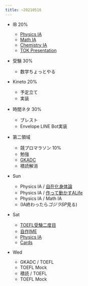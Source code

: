 ```yaml
---
title: ~20210516
---
```


* IB 20%
  
  * [Physics IA](Physics%20IA.md)
  * [Math IA](Math%20IA.md)
  * [Chemistry IA](Chemistry%20IA.md)
  * [TOK Presentation](TOK%20Presentation.md)
* 受験 30%
  
  * 数学ちょっとやる
* Kineto 20%
  
  * 予定立て
  * 実装
* 時間ネタ 30%
  
  * ブレスト
  * Envelope LINE Bot実装
* 第二領域
  
  * 競プロマラソン 10%
  * 勉強
  * [GKADC](GKADC.md)
  * 積読解消
* Sun
  
  * Physics IA / [自在化身体論](%E8%87%AA%E5%9C%A8%E5%8C%96%E8%BA%AB%E4%BD%93%E8%AB%96.md)
  * Physics IA / [作って動かすALife](%E4%BD%9C%E3%81%A3%E3%81%A6%E5%8B%95%E3%81%8B%E3%81%99ALife.md)
  * Physics IA / Math IA
  * (IA終わったら*ゴジラSP*見る)
* Sat
  
  * [TOEFL受験二度目](TOEFL%E5%8F%97%E9%A8%93%E4%BA%8C%E5%BA%A6%E7%9B%AE.md)
  * [自作IME](%E8%87%AA%E4%BD%9CIME.md)
  * [Physics IA](Physics%20IA.md)
  * [Cards](Cards.md)
* Wed
  
  * GKADC / TOEFL
  * TOEFL Mock
  * 積読 / TOEFL
  * TOEFL Mock
